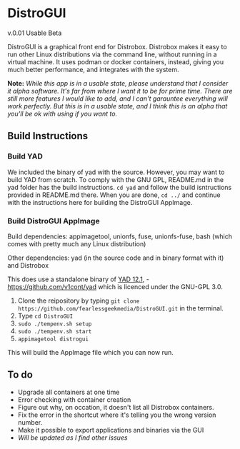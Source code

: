 # DistroGUI

v.0.01 Usable Beta

DistroGUI is a graphical front end for Distrobox. Distrobox makes it easy to run other Linux distributions via the command line, without running in a virtual machine. It uses podman or docker containers, instead, giving you much better performance, and integrates with the system.

**Note:** *While this app is in a usable state, please understand that I consider it alpha software. It's far from where I want it to be for prime time. There are still more features I would like to add, and I can't garauntee everything will work perfectly. But this is in a usable state, and I think this is an alpha that you'll be ok with using if you want to.*

## Build Instructions

### Build YAD

We included the binary of yad with the source. However, you may want to build YAD from scratch. To comply with the GNU GPL, README.md in the yad folder has the build instructions. `cd yad` and follow the build isntructions provided in README.md there. When you are done, `cd ../` and continue with the instructions here for building the DistroGUI AppImage.

### Build DistroGUI AppImage

Build dependencies: appimagetool, unionfs, fuse, unionfs-fuse, bash (which comes with pretty much any Linux distribution)

Other dependencies: yad (in the source code and in binary format with it) and Distrobox

This does use a standalone binary of [YAD 12.1](https://github.com/v1cont/yad), - https://github.com/v1cont/yad which is licenced under the GNU-GPL 3.0.  

1. Clone the reipository by typing `git clone https://github.com/fearlessgeekmedia/DistroGUI.git` in the terminal.
2. Type `cd DistroGUI`
3. `sudo ./tempenv.sh setup`
4. `sudo ./tempenv.sh start`
5. `appimagetool distrogui`

This will build the AppImage file which you can now run.

## To do

- Upgrade all containers at one time
- Error checking with container creation
- Figure out why, on occation, it doesn't list all Distrobox containers.
- Fix the error in the shortcut where it's telling you the wrong version number. 
- Make it possible to export applications and binaries via the GUI
- *Will be updated as I find other issues*
